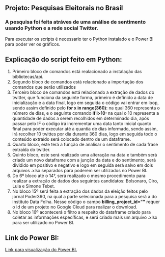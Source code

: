 ## Projeto: Pesquisas Eleitorais no Brasil

### A pesquisa foi feita atráves de uma análise de sentimento usando Python e a rede social Twitter.

Para executar os scripts é necessario ter o Python instalado e o Power BI para poder ver os gráficos.

## Explicação do script feito em Python:

1. Primeiro bloco de comandos está realacionado a instalação das bibliotecas/api.
2. Segundo bloco de comandos está relacionado a importação dos comandos que serão utilizados
3. Terceiro bloco de comandos está relacionado a extração de dados do twitter, que funciona da seguinte forma, primeiro é definido a data de inicialização e a data final, logo em seguida o código vai entrar em loop, sendo assim definido pelo __for x in range(360):__ na qual 360 representa o número de dias, e o seguinte comando __if i>10:__ na qual o 10 representa a quantidade de dados a serem recolhidos em determinado dia, após passar pelo IF o código irá incrementar uma data tanto inicial quanto final para poder executar até a quantia de dias informado, sendo assim, irá recolher 10 twittes por dia durante 360 dias, logo em seguida todo o conteúdo extraído será colocado dentro de um dataframe.
4. Quarto bloco, este terá a função de analisar o sentimento de cada frase extraída do twitter.
5. Quinto bloco, este será realizado uma alteração na data e também será criado um novo dataframe com a junção da data e do sentimento, será dividido em positivo e negativo e logo em seguida será salvo em dois arquivos .xlsx separados para poderem ser utilizados no Power BI.
6. Do 6º bloco até o 14°, será realizado o mesmo procedimento para realizar a extração de dados dos seguintes candidatos: Bolsonaro, Ciro, Lula e Simone Tebet.
7. No bloco 15º será feita a extração dos dados da eleição feitos pelo jornal Poder360, na qual a parte selecionada para a pesquisa será a do instituto Data Folha. Nesse código o campo __billing_project_id=""__ requer o Id de um projeto no Google Cloud para realizar o download.
8. No bloco 16º acontecerá o filtro a respeito do dataframe criado para coletar as informações específicas, e será criado mais um arquivo .xlsx para ser utilizado no Power BI.
## Link do Power BI:

<a href="https://app.powerbi.com/view?r=eyJrIjoiZjU1YTI3ZGMtN2Y3Ny00Mzc3LWE2ZjAtMTQ4YjhjMzUyZjcyIiwidCI6IjA0OTM1NTdlLTViYjQtNDVmOS1iNmRkLTdiMjI1OWYzYzMzOCJ9&pageName=ReportSection761bb02f22247301ec5a">Link para visualização do Power BI.</a>

